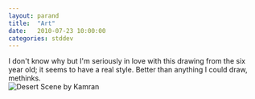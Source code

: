 ```yaml
---
layout: parand
title:  "Art"
date:   2010-07-23 10:00:00
categories: stddev
---
```

I don't know why but I'm seriously in love with this drawing from the six year old; it seems to have a real style. Better than anything I could draw, methinks.  
![Desert Scene by Kamran](/web/20101222033306im_/http://farm5.static.flickr.com/4078/4797873058_2cbb738eb5.jpg)
